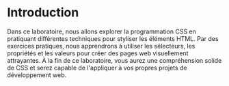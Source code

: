 # Introduction

Dans ce laboratoire, nous allons explorer la programmation CSS en pratiquant différentes techniques pour styliser les éléments HTML. Par des exercices pratiques, nous apprendrons à utiliser les sélecteurs, les propriétés et les valeurs pour créer des pages web visuellement attrayantes. À la fin de ce laboratoire, vous aurez une compréhension solide de CSS et serez capable de l'appliquer à vos propres projets de développement web.
